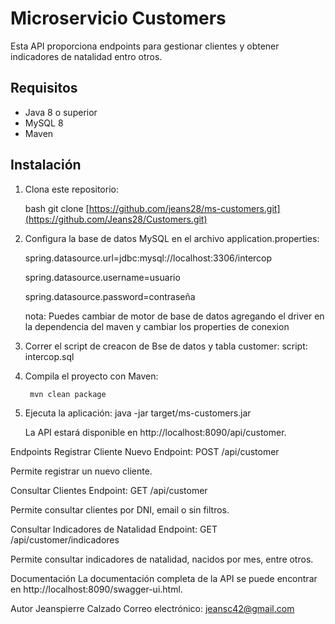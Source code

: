 
# Microservicio Customers

Esta API proporciona endpoints para gestionar clientes y obtener indicadores de natalidad entro otros.

## Requisitos

- Java 8 o superior
- MySQL 8
- Maven

## Instalación

1. Clona este repositorio:

      bash
      git clone [https://github.com/jeans28/ms-customers.git](https://github.com/Jeans28/Customers.git)

2. Configura la base de datos MySQL en el archivo application.properties:

      spring.datasource.url=jdbc:mysql://localhost:3306/intercop
      
      spring.datasource.username=usuario
      
      spring.datasource.password=contraseña
      
      nota: Puedes cambiar de motor de base de datos agregando el driver en la dependencia del maven y cambiar los properties de conexion

3. Correr el script de creacon de Bse de datos y tabla customer:
       script: intercop.sql
4. Compila el proyecto con Maven:
   
        mvn clean package
  
5. Ejecuta la aplicación:
      java -jar target/ms-customers.jar
    
      La API estará disponible en http://localhost:8090/api/customer.

Endpoints
Registrar Cliente Nuevo
Endpoint: POST /api/customer

Permite registrar un nuevo cliente.

Consultar Clientes
Endpoint: GET /api/customer

Permite consultar clientes por DNI, email o sin filtros.

Consultar Indicadores de Natalidad
Endpoint: GET /api/customer/indicadores

Permite consultar indicadores de natalidad, nacidos por mes, entre otros.

Documentación
La documentación completa de la API se puede encontrar en http://localhost:8090/swagger-ui.html.

Autor
Jeanspierre Calzado
Correo electrónico: jeansc42@gmail.com
